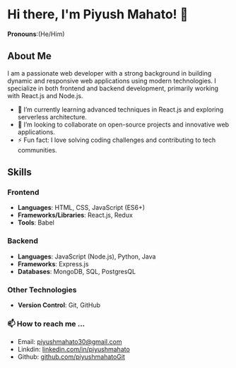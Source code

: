 # Hi there, I'm Piyush Mahato! 👋

**Pronouns**:(He/Him)

## About Me
I am a passionate web developer with a strong background in building dynamic and responsive web applications using modern technologies. I specialize in both frontend and backend development, primarily working with React.js and Node.js.

- 🌱 I’m currently learning advanced techniques in React.js and exploring serverless architecture.
- 👯 I’m looking to collaborate on open-source projects and innovative web applications.
- ⚡ Fun fact: I love solving coding challenges and contributing to tech communities.

## Skills
### Frontend
- **Languages**: HTML, CSS, JavaScript (ES6+)
- **Frameworks/Libraries**: React.js, Redux
- **Tools**: Babel

### Backend
- **Languages**: JavaScript (Node.js), Python, Java
- **Frameworks**: Express.js
- **Databases**: MongoDB, SQL, PostgresQL

### Other Technologies
- **Version Control**: Git, GitHub



### 📫 How to reach me ...
- Email: piyushmahato30@gmail.com
- Linkdin: [linkedin.com/in/piyushmahato](linkedin.com/in/piyushmahato)
- Github: [github.com/piyushmahatoGit](github.com/piyushmahatoGit)


<!---
piyushmahatoGit/piyushmahatoGit is a ✨ special ✨ repository because its `README.md` (this file) appears on your GitHub profile.
You can click the Preview link to take a look at your changes.
--->

